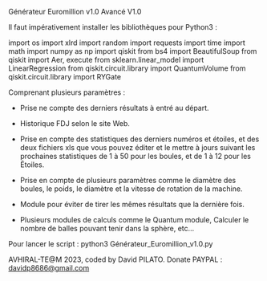Générateur Euromillion v1.0 Avancé V1.0

Il faut impérativement installer les bibliothèques pour Python3 :

import os
import xlrd
import random
import requests
import time
import math
import numpy as np
import qiskit
from bs4 import BeautifulSoup
from qiskit import Aer, execute
from sklearn.linear_model import LinearRegression
from qiskit.circuit.library import QuantumVolume
from qiskit.circuit.library import RYGate

Comprenant plusieurs paramètres :

- Prise ne compte des derniers résultats à entré au départ.

- Historique FDJ selon le site Web.

- Prise en compte des statistiques des derniers numéros et étoiles, et des deux fichiers xls que vous pouvez éditer et le mettre à jours suivant les prochaines statistiques de 1 à 50 pour les boules, et de 1 à 12 pour les Étoiles.

- Prise en compte de plusieurs paramètres comme le diamètre des boules, le poids, le diamètre et la vitesse de rotation de la machine. 

- Module pour éviter de tirer les mêmes résultats que la dernière fois.

- Plusieurs modules de calculs comme le Quantum module, Calculer le nombre de balles pouvant tenir dans la sphère, etc...

Pour lancer le script : python3 Générateur_Euromillion_v1.0.py

AVHIRAL-TE@M 2023, coded by David PILATO. Donate PAYPAL : davidp8686@gmail.com
